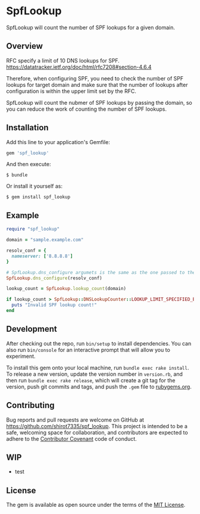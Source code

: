 # SpfLookup

SpfLookup will count the number of SPF lookups for a given domain.

## Overview

RFC specify a limit of 10 DNS lookups for SPF. https://datatracker.ietf.org/doc/html/rfc7208#section-4.6.4

Therefore, when configuring SPF, you need to check the number of SPF lookups for target domain and make sure that the number of lookups after configuration is within the upper limit set by the RFC.

SpfLookup will count the nubmer of SPF lookups by passing the domain,
so you can reduce the work of counting the number of SPF lookups.



## Installation

Add this line to your application's Gemfile:

```ruby
gem 'spf_lookup'
```

And then execute:

    $ bundle

Or install it yourself as:

    $ gem install spf_lookup

## Example

```ruby
require "spf_lookup"

domain = "sample.example.com"

resolv_conf = {
  nameserver: ['8.8.8.8']
}

# SpfLookup.dns_configure argumets is the same as the one passed to the initializer of Resolv::DNS
SpfLookup.dns_configure(resolv_conf)

lookup_count = SpfLookup.lookup_count(domain)

if lookup_count > SpfLookup::DNSLookupCounter::LOOKUP_LIMIT_SPECIFIED_BY_RFC7208
  puts "Invalid SPF lookup count!"
end

```

## Development

After checking out the repo, run `bin/setup` to install dependencies. You can also run `bin/console` for an interactive prompt that will allow you to experiment.

To install this gem onto your local machine, run `bundle exec rake install`. To release a new version, update the version number in `version.rb`, and then run `bundle exec rake release`, which will create a git tag for the version, push git commits and tags, and push the `.gem` file to [rubygems.org](https://rubygems.org).

## Contributing

Bug reports and pull requests are welcome on GitHub at https://github.com/shirot7335/spf_lookup. This project is intended to be a safe, welcoming space for collaboration, and contributors are expected to adhere to the [Contributor Covenant](http://contributor-covenant.org) code of conduct.

## WIP
* test

## License

The gem is available as open source under the terms of the [MIT License](https://opensource.org/licenses/MIT).
